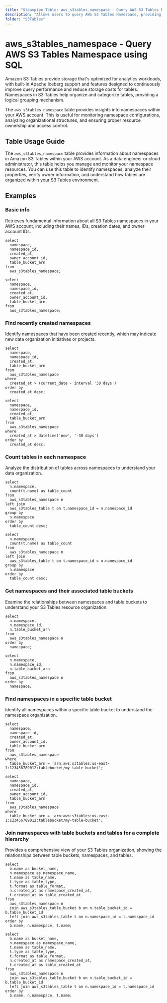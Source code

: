 ```yaml
---
title: "Steampipe Table: aws_s3tables_namespace - Query AWS S3 Tables Namespace using SQL"
description: "Allows users to query AWS S3 Tables Namespace, providing information about the configuration, settings, and properties of your S3 namespaces."
folder: "S3Tables"
---
```


# aws_s3tables_namespace - Query AWS S3 Tables Namespace using SQL

Amazon S3 Tables provide storage that's optimized for analytics workloads, with built-in Apache Iceberg support and features designed to continuously improve query performance and reduce storage costs for tables. Namespaces in S3 Tables help organize and categorize tables, providing a logical grouping mechanism.

The `aws_s3tables_namespace` table provides insights into namespaces within your AWS account. This is useful for monitoring namespace configurations, analyzing organizational structures, and ensuring proper resource ownership and access control.

## Table Usage Guide

The `aws_s3tables_namespace` table provides information about namespaces in Amazon S3 Tables within your AWS account. As a data engineer or cloud administrator, this table helps you manage and monitor your namespace resources. You can use this table to identify namespaces, analyze their properties, verify owner information, and understand how tables are organized within your S3 Tables environment.

## Examples

### Basic info
Retrieves fundamental information about all S3 Tables namespaces in your AWS account, including their names, IDs, creation dates, and owner account IDs.

```sql+postgres
select
  namespace,
  namespace_id,
  created_at,
  owner_account_id,
  table_bucket_arn
from
  aws_s3tables_namespace;
```

```sql+sqlite
select
  namespace,
  namespace_id,
  created_at,
  owner_account_id,
  table_bucket_arn
from
  aws_s3tables_namespace;
```

### Find recently created namespaces
Identify namespaces that have been created recently, which may indicate new data organization initiatives or projects.

```sql+postgres
select
  namespace,
  namespace_id,
  created_at,
  table_bucket_arn
from
  aws_s3tables_namespace
where
  created_at > (current_date - interval '30 days')
order by
  created_at desc;
```

```sql+sqlite
select
  namespace,
  namespace_id,
  created_at,
  table_bucket_arn
from
  aws_s3tables_namespace
where
  created_at > datetime('now', '-30 days')
order by
  created_at desc;
```

### Count tables in each namespace
Analyze the distribution of tables across namespaces to understand your data organization.

```sql+postgres
select
  n.namespace,
  count(t.name) as table_count
from
  aws_s3tables_namespace n
left join
  aws_s3tables_table t on t.namespace_id = n.namespace_id
group by
  n.namespace
order by
  table_count desc;
```

```sql+sqlite
select
  n.namespace,
  count(t.name) as table_count
from
  aws_s3tables_namespace n
left join
  aws_s3tables_table t on t.namespace_id = n.namespace_id
group by
  n.namespace
order by
  table_count desc;
```

### Get namespaces and their associated table buckets
Examine the relationships between namespaces and table buckets to understand your S3 Tables resource organization.

```sql+postgres
select
  n.namespace,
  n.namespace_id,
  n.table_bucket_arn
from
  aws_s3tables_namespace n
order by
  namespace;
```

```sql+sqlite
select
  n.namespace,
  n.namespace_id,
  n.table_bucket_arn
from
  aws_s3tables_namespace n
order by
  namespace;
```

### Find namespaces in a specific table bucket
Identify all namespaces within a specific table bucket to understand the namespace organization.

```sql+postgres
select
  namespace,
  namespace_id,
  created_at,
  owner_account_id,
  table_bucket_arn
from
  aws_s3tables_namespace
where
  table_bucket_arn = 'arn:aws:s3tables:us-east-1:123456789012:tablebucket/my-table-bucket';
```

```sql+sqlite
select
  namespace,
  namespace_id,
  created_at,
  owner_account_id,
  table_bucket_arn
from
  aws_s3tables_namespace
where
  table_bucket_arn = 'arn:aws:s3tables:us-east-1:123456789012:tablebucket/my-table-bucket';
```

### Join namespaces with table buckets and tables for a complete hierarchy
Provides a comprehensive view of your S3 Tables organization, showing the relationships between table buckets, namespaces, and tables.

```sql+postgres
select
  b.name as bucket_name,
  n.namespace as namespace_name,
  t.name as table_name,
  t.type as table_type,
  t.format as table_format,
  n.created_at as namespace_created_at,
  t.created_at as table_created_at
from
  aws_s3tables_namespace n
  join aws_s3tables_table_bucket b on n.table_bucket_id = b.table_bucket_id
  left join aws_s3tables_table t on n.namespace_id = t.namespace_id
order by
  b.name, n.namespace, t.name;
```

```sql+sqlite
select
  b.name as bucket_name,
  n.namespace as namespace_name,
  t.name as table_name,
  t.type as table_type,
  t.format as table_format,
  n.created_at as namespace_created_at,
  t.created_at as table_created_at
from
  aws_s3tables_namespace n
  join aws_s3tables_table_bucket b on n.table_bucket_id = b.table_bucket_id
  left join aws_s3tables_table t on n.namespace_id = t.namespace_id
order by
  b.name, n.namespace, t.name;
```
